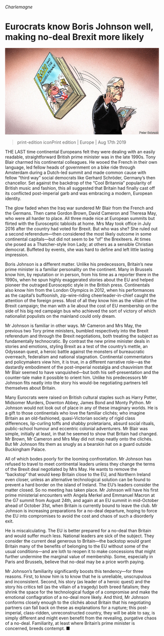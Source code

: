 ###### Charlemagne

# Eurocrats know Boris Johnson well, making no-deal Brexit more likely 

![image](images/20190817_EUD000_1.jpg) 

> print-edition iconPrint edition | Europe | Aug 17th 2019 

THE LAST time continental Europeans felt they were dealing with an easily readable, straightforward British prime minister was in the late 1990s. Tony Blair charmed his continental colleagues. He wooed the French in their own language, led fellow heads of government on a bike ride through Amsterdam during a Dutch-led summit and made common cause with fellow “third way” social democrats like Gerhard Schröder, Germany’s then chancellor. Set against the backdrop of the “Cool Britannia” popularity of British music and fashion, this all suggested that Britain had finally cast off its conflicted post-imperial garb and was embracing a modern, European identity. 

The glow faded when the Iraq war sundered Mr Blair from the French and the Germans. Then came Gordon Brown, David Cameron and Theresa May, who were all harder to place. All three made nice at European summits but flirted with the Eurosceptic tabloids at home. Mrs May took office in July 2016 after the country had voted for Brexit. But who was she? She ruled out a second referendum—then considered the most likely outcome in some continental capitals—but did not seem to be “of” the Brexiteers. At times she posed as a Thatcher-style Iron Lady; at others as a sensible Christian democrat. Buffeted by events, she was hard to define and left little lasting impression. 

Boris Johnson is a different matter. Unlike his predecessors, Britain’s new prime minister is a familiar personality on the continent. Many in Brussels know him, by reputation or in person, from his time as a reporter there in the 1990s, when he spun highly exaggerated stories about the EU and helped pioneer the outraged Eurosceptic style in the British press. Continentals also know him from the London Olympics in 2012, when his performances as the capital’s buffoonish, zip-wire-riding cheerleader-in-chief caught the attention of the foreign press. Most of all they know him as the villain of the Brexit campaign; the man with a lie about the cost of EU membership on the side of his big red campaign bus who achieved the sort of victory of which nationalist populists on the mainland could only dream. 

Mr Johnson is familiar in other ways. Mr Cameron and Mrs May, the previous two Tory prime ministers, bumbled respectively into the Brexit referendum and through the Brexit negotiations, both treating the subject as fundamentally technocratic. By contrast the new prime minister deals in stories and emotions, styling Brexit as a test of the country’s mettle, an Odyssean quest, a heroic battle against the monsters of bureaucratic overreach, federalism and national stagnation. Continental commentators and policymakers view him, it is true, in a different narrative role—as the dastardly embodiment of the post-imperial nostalgia and chauvinism that Mr Blair seemed to have vanquished—but both his self-presentation and the counter-tale make it possible to orient him. Unlike his predecessors Mr Johnson fits neatly into the story his would-be negotiating partners tell themselves about Britain. 

Many Eurocrats were raised on British cultural staples such as Harry Potter, Midsomer Murders, Downton Abbey, James Bond and Monty Python. Mr Johnson would not look out of place in any of these imaginary worlds. He is a gift to those continentals who love the familiar clichés; who imagine Britain as an old-fashioned, quasi-Victorian society of rigid class differences, lip-curling toffs and shabby proletarians, absurd social rituals, public-school humour and eccentric colonial adventurers. Mr Blair was simple, initially at least, in that he seemed to show that Britain had changed. Mr Brown, Mr Cameron and Mrs May did not map neatly onto the clichés. But Mr Johnson fits them as snugly as a bearskin hat on a guard outside Buckingham Palace. 

All of which bodes poorly for the looming confrontation. Mr Johnson has refused to travel to meet continental leaders unless they change the terms of the Brexit deal negotiated by Mrs May. He wants to remove the “backstop” that would keep Britain close to the EU, and Northern Ireland even closer, unless an alternative technological solution can be found to prevent a hard border on the island of Ireland. The EU’s leaders consider the matter closed. So no meeting has taken place. Mr Johnson will have his first prime ministerial encounters with Angela Merkel and Emmanuel Macron at the G7 summit from August 24th, and again at an EU summit in mid-October ahead of October 31st, when Britain is currently bound to leave the club. Mr Johnson is increasing preparations for a no-deal departure, hoping to force the EU into compromises to avoid the cost and chaos of such a disorderly exit. 

He is miscalculating. The EU is better prepared for a no-deal than Britain and would suffer much less. National leaders are sick of the subject. They consider the current deal generous to Britain—the backstop would grant Britain many of the benefits of belonging to the EU without some of the usual conditions—and are loth to reopen it to make concessions that might further undermine the marginal value of membership. Some, especially in Paris and Brussels, believe that no-deal may be a price worth paying. 

Mr Johnson’s familiarity significantly boosts this tendency—for three reasons. First, to know him is to know that he is unreliable, unscrupulous and inconsistent. Second, his story (as leader of a heroic quest) and the story his critics tell (as the villain of a tragedy) both breed fatalism; they shrink the space for the technological fudge of a compromise and make the emotional conflagration of a no-deal more likely. And third, Mr Johnson conforms closely enough to the clichés about Britain that his negotiating partners can fall back on these as explanations for a rupture; this post-imperial, class-ridden, unreconstructed country, they will be able to say, is simply different and might even benefit from the revealing, purgative chaos of a no-deal. Familiarity, at least where Britain’s prime minister is concerned, breeds contempt. ■ 

